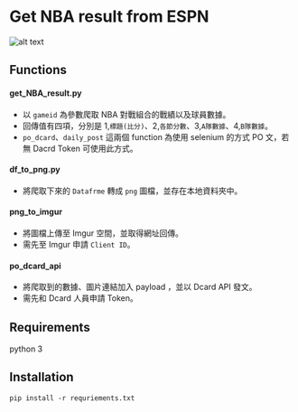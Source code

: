 # Get NBA result from ESPN
![alt text](https://miro.medium.com/max/1050/1*ypslG7x_vZF28O9X-l1ZVQ.jpeg)
## Functions
#### get_NBA_result.py
* 以 `gameid` 為參數爬取 NBA 對戰組合的戰績以及球員數據。
* 回傳值有四項，分別是 1,`標題(比分)`、2,`各節分數`、3,`A隊數據`、4,`B隊數據`。
* `po_dcard`、`daily_post` 這兩個 function 為使用 selenium 的方式 PO 文，若無 Dacrd Token 可使用此方式。

#### df_to_png.py
* 將爬取下來的 `Datafrme` 轉成 `png` 圖檔，並存在本地資料夾中。

#### png_to_imgur
* 將圖檔上傳至 Imgur 空間，並取得網址回傳。
* 需先至 Imgur 申請 `Client ID`。

#### po_dcard_api
* 將爬取到的數據、圖片連結加入 payload ，並以 Dcard API 發文。
* 需先和 Dcard 人員申請 Token。

## Requirements
python 3

## Installation
`pip install -r requriements.txt`

